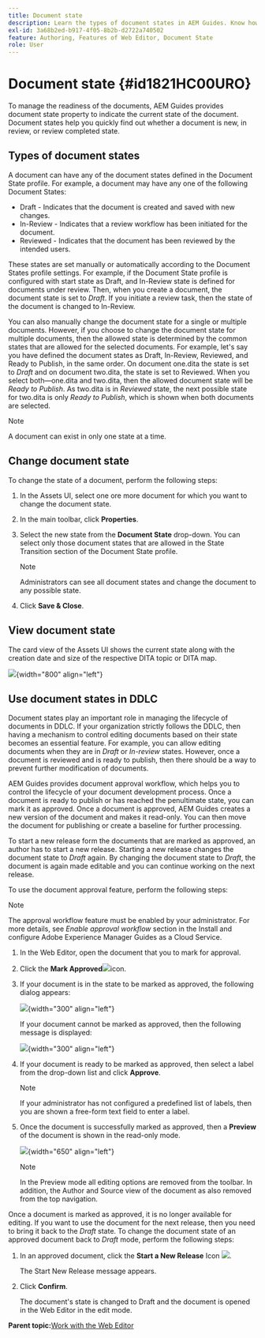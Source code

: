 ```yaml
---
title: Document state
description: Learn the types of document states in AEM Guides. Know how to change or view the document state and use the document state in DDLC.
exl-id: 3a68b2ed-b917-4f05-8b2b-d2722a740502
feature: Authoring, Features of Web Editor, Document State
role: User
---
```

# Document state {#id1821HC00URO}

To manage the readiness of the documents, AEM Guides provides document state property to indicate the current state of the document. Document states help you quickly find out whether a document is new, in review, or review completed state.

## Types of document states 

A document can have any of the document states defined in the Document State profile. For example, a document may have any one of the following Document States:

-   Draft - Indicates that the document is created and saved with new changes.
-   In-Review - Indicates that a review workflow has been initiated for the document.
-   Reviewed - Indicates that the document has been reviewed by the intended users.

These states are set manually or automatically according to the Document States profile settings. For example, if the Document State profile is configured with start state as Draft, and In-Review state is defined for documents under review. Then, when you create a document, the document state is set to *Draft*. If you initiate a review task, then the state of the document is changed to In-Review.

You can also manually change the document state for a single or multiple documents. However, if you choose to change the document state for multiple documents, then the allowed state is determined by the common states that are allowed for the selected documents. For example, let's say you have defined the document states as Draft, In-Review, Reviewed, and Ready to Publish, in the same order. On document one.dita the state is set to *Draft* and on document two.dita, the state is set to Reviewed. When you select both—one.dita and two.dita, then the allowed document state will be *Ready to Publish*. As two.dita is in *Reviewed* state, the next possible state for two.dita is only *Ready to Publish*, which is shown when both documents are selected.

>[!NOTE]
>
> A document can exist in only one state at a time.

## Change document state 

To change the state of a document, perform the following steps:

1.  In the Assets UI, select one ore more document for which you want to change the document state.
1.  In the main toolbar, click **Properties**.
1.  Select the new state from the **Document State** drop-down. You can select only those document states that are allowed in the State Transition section of the Document State profile.

    >[!NOTE]
    >
    >Administrators can see all document states and change the document to any possible state.

1.  Click **Save & Close**.

## View document state 

The card view of the Assets UI shows the current state along with the creation date and size of the respective DITA topic or DITA map.

![](images/document_state.png){width="800" align="left"}

## Use document states in DDLC 

Document states play an important role in managing the lifecycle of documents in DDLC. If your organization strictly follows the DDLC, then having a mechanism to control editing documents based on their state becomes an essential feature. For example, you can allow editing documents when they are in *Draft* or *In-review* states. However, once a document is reviewed and is ready to publish, then there should be a way to prevent further modification of documents.

AEM Guides provides document approval workflow, which helps you to control the lifecycle of your document development process. Once a document is ready to publish or has reached the penultimate state, you can mark it as approved. Once a document is approved, AEM Guides creates a new version of the document and makes it read-only. You can then move the document for publishing or create a baseline for further processing.

To start a new release form the documents that are marked as approved, an author has to start a new release. Starting a new release changes the document state to *Draft* again. By changing the document state to *Draft*, the document is again made editable and you can continue working on the next release.

To use the document approval feature, perform the following steps:

>[!NOTE]
>
> The approval workflow feature must be enabled by your administrator. For more details, see *Enable approval workflow* section in the Install and configure Adobe Experience Manager Guides as a Cloud Service.

1.  In the Web Editor, open the document that you to mark for approval.

1.  Click the **Mark Approved**![](images/mark_approve_icon.svg)icon.

1.  If your document is in the state to be marked as approved, the following dialog appears:

    ![](images/mark-approved-correct-state.png){width="300" align="left"}

    If your document cannot be marked as approved, then the following message is displayed:

    ![](images/mark-approved-incorrect-state.png){width="300" align="left"}

1.  If your document is ready to be marked as approved, then select a label from the drop-down list and click **Approve**.

    >[!NOTE]
    >
    > If your administrator has not configured a predefined list of labels, then you are shown a free-form text field to enter a label.

1.  Once the document is successfully marked as approved, then a **Preview** of the document is shown in the read-only mode.

    ![](images/approved-doc-read-only.png){width="650" align="left"}

    >[!NOTE]
    >
    > In the Preview mode all editing options are removed from the toolbar. In addition, the Author and Source view of the document as also removed from the top navigation.


Once a document is marked as approved, it is no longer available for editing. If you want to use the document for the next release, then you need to bring it back to the *Draft* state. To change the document state of an approved document back to *Draft* mode, perform the following steps:

1.  In an approved document, click the **Start a New Release** Icon ![](images/approved-restart-draft-mode-icon.svg).

    The Start New Release message appears.

1.  Click **Confirm**.

    The document's state is changed to Draft and the document is opened in the Web Editor in the edit mode.


**Parent topic:**[Work with the Web Editor](web-editor.md)
